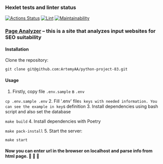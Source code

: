 ### Hexlet tests and linter status

[![Actions Status](https://github.com/ArtemyAA/python-project-83/actions/workflows/hexlet-check.yml/badge.svg)](https://github.com/ArtemyAA/python-project-83/actions)
[![Lint](https://github.com/ArtemyAA/python-project-83/actions/workflows/linter.yml/badge.svg)](https://github.com/ArtemyAA/python-project-83/actions/workflows/linter.yml)
[![Maintainability](https://api.codeclimate.com/v1/badges/20a2c19a2e5abf321796/maintainability)](https://codeclimate.com/github/ArtemyAA/python-project-83/maintainability)

### [Page Analyzer](https://python-project-83-w3lx.onrender.com/) – this is a site that analyzes input websites for SEO suitability

#### Installation

Clone the repository:

```git clone git@github.com:ArtemyAA/python-project-83.git```

#### Usage

1. Firstly, copy file `.env.sample` в `.env`

```cp .env.sample .env```
2. Fill '.env' file`s keys with needed information. You can see the example in
key`s definition
3. Install dependencies using bash script and also set the database

```make build```
4. Install dependencies with Poetry

```make pack-install```
5. Start the server:

```make start```

#### Now you can enter url in the browser on localhost and parse info from html page. :clap: :clap: :clap:
